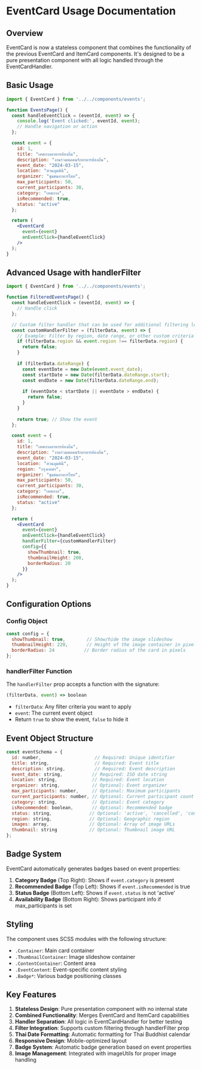 # EventCard Usage Documentation

## Overview
EventCard is now a stateless component that combines the functionality of the previous EventCard and ItemCard components. It's designed to be a pure presentation component with all logic handled through the EventCardHandler.

## Basic Usage

```jsx
import { EventCard } from '../../components/events';

function EventsPage() {
  const handleEventClick = (eventId, event) => {
    console.log('Event clicked:', eventId, event);
    // Handle navigation or action
  };

  const event = {
    id: 1,
    title: "เทศกาลอาหารท้องถิ่น",
    description: "งานรวมพลคนรักอาหารท้องถิ่น",
    event_date: "2024-03-15",
    location: "สวนลุมพินี",
    organizer: "ชุมชนอาหารไทย",
    max_participants: 50,
    current_participants: 30,
    category: "เทศกาล",
    isRecommended: true,
    status: "active"
  };

  return (
    <EventCard 
      event={event}
      onEventClick={handleEventClick}
    />
  );
}
```

## Advanced Usage with handlerFilter

```jsx
import { EventCard } from '../../components/events';

function FilteredEventsPage() {
  const handleEventClick = (eventId, event) => {
    // Handle click
  };

  // Custom filter handler that can be used for additional filtering logic
  const customHandlerFilter = (filterData, event) => {
    // Example: Filter by region, date range, or other custom criteria
    if (filterData.region && event.region !== filterData.region) {
      return false;
    }
    
    if (filterData.dateRange) {
      const eventDate = new Date(event.event_date);
      const startDate = new Date(filterData.dateRange.start);
      const endDate = new Date(filterData.dateRange.end);
      
      if (eventDate < startDate || eventDate > endDate) {
        return false;
      }
    }
    
    return true; // Show the event
  };

  const event = {
    id: 1,
    title: "เทศกาลอาหารท้องถิ่น",
    description: "งานรวมพลคนรักอาหารท้องถิ่น",
    event_date: "2024-03-15",
    location: "สวนลุมพินี",
    region: "กรุงเทพฯ",
    organizer: "ชุมชนอาหารไทย",
    max_participants: 50,
    current_participants: 30,
    category: "เทศกาล",
    isRecommended: true,
    status: "active"
  };

  return (
    <EventCard 
      event={event}
      onEventClick={handleEventClick}
      handlerFilter={customHandlerFilter}
      config={{
        showThumbnail: true,
        thumbnailHeight: 200,
        borderRadius: 20
      }}
    />
  );
}
```

## Configuration Options

### Config Object
```jsx
const config = {
  showThumbnail: true,        // Show/hide the image slideshow
  thumbnailHeight: 220,       // Height of the image container in pixels
  borderRadius: 24           // Border radius of the card in pixels
};
```

### handlerFilter Function
The `handlerFilter` prop accepts a function with the signature:
```jsx
(filterData, event) => boolean
```
- `filterData`: Any filter criteria you want to apply
- `event`: The current event object
- Return `true` to show the event, `false` to hide it

## Event Object Structure
```jsx
const eventSchema = {
  id: number,                    // Required: Unique identifier
  title: string,                 // Required: Event title
  description: string,           // Required: Event description
  event_date: string,           // Required: ISO date string
  location: string,             // Required: Event location
  organizer: string,            // Optional: Event organizer
  max_participants: number,     // Optional: Maximum participants
  current_participants: number, // Optional: Current participant count
  category: string,             // Optional: Event category
  isRecommended: boolean,       // Optional: Recommended badge
  status: string,              // Optional: 'active', 'cancelled', 'completed', 'postponed'
  region: string,              // Optional: Geographic region
  images: array,               // Optional: Array of image URLs
  thumbnail: string            // Optional: Thumbnail image URL
};
```

## Badge System
EventCard automatically generates badges based on event properties:

1. **Category Badge** (Top Right): Shows if `event.category` is present
2. **Recommended Badge** (Top Left): Shows if `event.isRecommended` is true
3. **Status Badge** (Bottom Left): Shows if `event.status` is not 'active'
4. **Availability Badge** (Bottom Right): Shows participant info if max_participants is set

## Styling
The component uses SCSS modules with the following structure:
- `.Container`: Main card container
- `.ThumbnailContainer`: Image slideshow container
- `.ContentContainer`: Content area
- `.EventContent`: Event-specific content styling
- `.Badge*`: Various badge positioning classes

## Key Features
1. **Stateless Design**: Pure presentation component with no internal state
2. **Combined Functionality**: Merges EventCard and ItemCard capabilities
3. **Handler Separation**: All logic in EventCardHandler for better testing
4. **Filter Integration**: Supports custom filtering through handlerFilter prop
5. **Thai Date Formatting**: Automatic formatting for Thai Buddhist calendar
6. **Responsive Design**: Mobile-optimized layout
7. **Badge System**: Automatic badge generation based on event properties
8. **Image Management**: Integrated with imageUtils for proper image handling